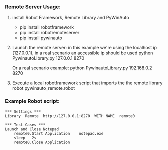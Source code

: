 ### Remote Server Usage:

1. install Robot Framework, Remote Library and PyWinAuto
    - pip install robotframework
    - pip install robotremoteserver
    - pip install pywinauto

2. Launch the remote server: in this example we're using the localhost ip (127.0.0.1), in a real scenario an accessible ip should be used
    python PywinautoLibrary.py 127.0.0.1 8270
    
    Or a real scenario example:
    python PywinautoLibrary.py 192.168.0.2 8270
    
3. Execute a local robotframework script that imports the the remote library
    robot pywinauto_remote.robot
    
    
### Example Robot script:

    *** Settings ***
    Library  Remote  http://127.0.0.1:8270  WITH NAME  remote0
    
    *** Test Cases ***
    Launch and Close Notepad
        remote0.Start Application    notepad.exe
        sleep   2s
        remote0.Close Application
        